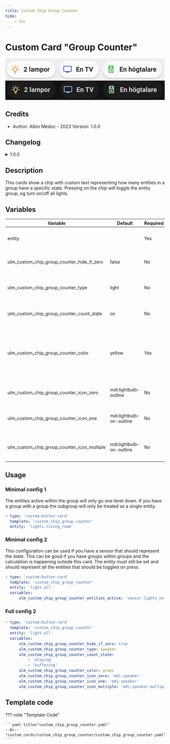 ```yaml
---
title: Custom Chip Group Counter
hide:
    - toc
---
```


<!-- markdownlint-disable MD046 -->

# Custom Card "Group Counter"

![example-image-light](../../docs/assets/img/custom_card_group_counter_chip_light.png)
![example-image-dark](../../docs/assets/img/custom_card_group_counter_chip_dark.png)

## Credits

- Author: Albin Médoc - 2023
    Version: 1.0.0

## Changelog

<details>
  <summary>1.0.0</summary>
  Initial release
</details>

## Description

This cards show a chip with custom text representing how many entities in a group have a specific state. Pressing on the chip will toggle the entity group, eg turn on/off all lights.

## Variables

| Variable                                    | Default                  | Required | Notes                                                                                              |
| ------------------------------------------- | ------------------------ | -------- | -------------------------------------------------------------------------------------------------- |
| entity                                      |                          | Yes      | Hide chip if no entities are active.                                                               |
| ulm_custom_chip_group_counter_hide_if_zero  | false                    | No       | Hide chip if no entities are active.                                                               |
| ulm_custom_chip_group_counter_type          | light                    | No       | Specify the type of entities, used for translation                                                 |
| ulm_custom_chip_group_counter_count_state   | on                       | No       | States that should be counted                                                                      |
| ulm_custom_chip_group_counter_color         | yellow                   | Yes      | Color of the icon <br> Can choose between: `blue`, `red`, `green`, `yellow`, `pink`, `purple` <br> |
| ulm_custom_chip_group_counter_icon_zero     | mdi:lightbulb-outline    | No       | Icon when no entity's state is satisfied                                                           |
| ulm_custom_chip_group_counter_icon_one      | mdi:lightbulb-on-outline | No       | Icon when one entity's state is satisfied                                                          |
| ulm_custom_chip_group_counter_icon_multiple | mdi:lightbulb-on-outline | No       | Icon when multiple entities state is satisfied                                                     |

## Usage

### Minimal config 1

The entities active within the group will only go one level down. If you have a group with a group the subgroup will only be treated as a single entity.

```yaml
- type: 'custom:button-card'
  template: 'custom_chip_group_counter'
  entity: 'lights.living_room'
```

### Minimal config 2

This configuration can be used if you have a sensor that should represent the state. This can be good if you have groups within groups and the calculation is happening outside this card. The entity must still be set and should represent all the entities that should be toggled on press.

```yaml
- type: 'custom:button-card'
  template: 'custom_chip_group_counter'
  entity: 'light.all'
  variables:
      ulm_custom_chip_group_counter_entities_active: 'sensor.lights_on'
```

### Full config 2

```yaml
- type: 'custom:button-card'
  template: 'custom_chip_group_counter'
  entity: 'light.all'
  variables:
      ulm_custom_chip_group_counter_hide_if_zero: true
      ulm_custom_chip_group_counter_type: speaker
      ulm_custom_chip_group_counter_count_state:
          - 'playing'
          - 'buffering'
      ulm_custom_chip_group_counter_color: green
      ulm_custom_chip_group_counter_icon_zero: 'mdi:speaker'
      ulm_custom_chip_group_counter_icon_one: 'mdi:speaker'
      ulm_custom_chip_group_counter_icon_multiple: 'mdi:speaker-multiple'
```

## Template code

??? note "Template Code"

    ```yaml title="custom_chip_group_counter.yaml"
    --8<-- "custom_cards/custom_chip_group_counter/custom_chip_group_counter.yaml"
    ```
